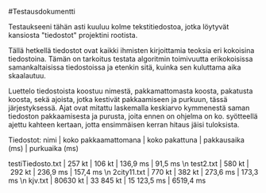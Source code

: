 #Testausdokumentti

Testaukseeni tähän asti kuuluu kolme tekstitiedostoa, jotka löytyvät kansiosta 
"tiedostot" projektini rootista. 

Tällä hetkellä tiedostot ovat kaikki ihmisten kirjoittamia teoksia eri kokoisina
tiedostoina. Tämän on tarkoitus testata algoritmin toimivuutta erikokoisissa 
samankaltaisissa tiedostoissa ja etenkin sitä, kuinka sen kuluttama aika 
skaalautuu.

Luettelo tiedostoista koostuu nimestä, pakkamattomasta koosta, pakatusta 
koosta, sekä ajoista, jotka kestivät pakkaamiseen ja purkuun, tässä 
järjestyksessä. Ajat ovat mitattu laskemalla keskiarvo kymmenestä saman 
tiedoston pakkaamisesta ja purusta, joita ennen on ohjelma on ko. syötteellä
ajettu kahteen kertaan, jotta ensimmäisen kerran hitaus jäisi tuloksista.

Tiedostot:
nimi | koko pakkaamattomana | koko pakattuna | pakkausaika (ms) | purkuaika (ms)
 
testiTiedosto.txt | 257 kt | 106 kt | 136,9 ms | 91,5 ms \n
test2.txt | 580 kt | 292 kt | 236,9 ms | 157,4 ms \n
2city11.txt | 770 kt | 382 kt | 273,6 ms | 173,3 ms \n
kjv.txt | 80630 kt | 33 845 kt | 15 123,5 ms | 6519,4 ms

